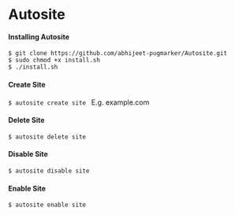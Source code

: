 # Autosite
<div>
<h4>Installing Autosite</h4>
  <code>$ git clone https://github.com/abhijeet-pugmarker/Autosite.git </code><br>
  <code>$ sudo chmod +x install.sh </code></br>
  <code>$ ./install.sh </code></br>
</div>
<div>
  <h4>Create Site</h4>
  <code>$ autosite create site <site_name></code>
    E.g. example.com
</div>    
<div>
  <h4>Delete Site</h4>
  <code>$ autosite delete site <site_name></code>
</div>
<div>
  <h4>Disable Site</h4>
  <code>$ autosite disable site <site_name></code>
</div>
<div>
  <h4>Enable Site</h4>
  <code>$ autosite enable site <site_name></code>
</div>
